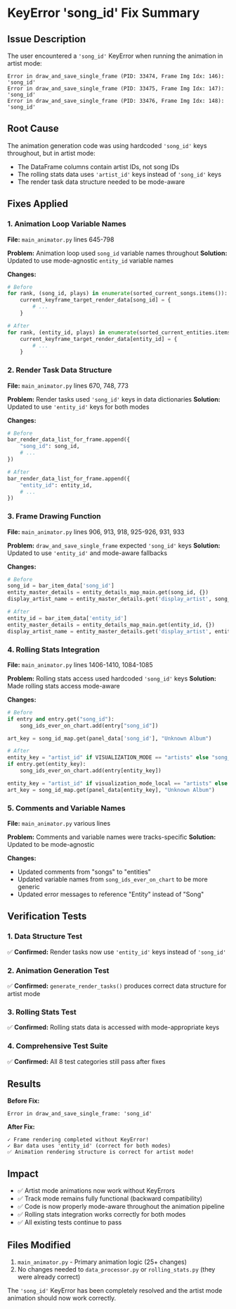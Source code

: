 # KeyError 'song_id' Fix Summary

## Issue Description
The user encountered a `'song_id'` KeyError when running the animation in artist mode:
```
Error in draw_and_save_single_frame (PID: 33474, Frame Img Idx: 146): 'song_id'
Error in draw_and_save_single_frame (PID: 33475, Frame Img Idx: 147): 'song_id'
Error in draw_and_save_single_frame (PID: 33476, Frame Img Idx: 148): 'song_id'
```

## Root Cause
The animation generation code was using hardcoded `'song_id'` keys throughout, but in artist mode:
- The DataFrame columns contain artist IDs, not song IDs
- The rolling stats data uses `'artist_id'` keys instead of `'song_id'` keys
- The render task data structure needed to be mode-aware

## Fixes Applied

### 1. Animation Loop Variable Names
**File:** `main_animator.py` lines 645-798

**Problem:** Animation loop used `song_id` variable names throughout
**Solution:** Updated to use mode-agnostic `entity_id` variable names

**Changes:**
```python
# Before
for rank, (song_id, plays) in enumerate(sorted_current_songs.items()):
    current_keyframe_target_render_data[song_id] = {
        # ...
    }

# After  
for rank, (entity_id, plays) in enumerate(sorted_current_entities.items()):
    current_keyframe_target_render_data[entity_id] = {
        # ...
    }
```

### 2. Render Task Data Structure
**File:** `main_animator.py` lines 670, 748, 773

**Problem:** Render tasks used `'song_id'` keys in data dictionaries
**Solution:** Updated to use `'entity_id'` keys for both modes

**Changes:**
```python
# Before
bar_render_data_list_for_frame.append({
    "song_id": song_id,
    # ...
})

# After
bar_render_data_list_for_frame.append({
    "entity_id": entity_id,
    # ...
})
```

### 3. Frame Drawing Function
**File:** `main_animator.py` lines 906, 913, 918, 925-926, 931, 933

**Problem:** `draw_and_save_single_frame` expected `'song_id'` keys
**Solution:** Updated to use `'entity_id'` and mode-aware fallbacks

**Changes:**
```python
# Before
song_id = bar_item_data['song_id']
entity_master_details = entity_details_map_main.get(song_id, {})
display_artist_name = entity_master_details.get('display_artist', song_id)

# After
entity_id = bar_item_data['entity_id']
entity_master_details = entity_details_map_main.get(entity_id, {})
display_artist_name = entity_master_details.get('display_artist', entity_id)
```

### 4. Rolling Stats Integration
**File:** `main_animator.py` lines 1406-1410, 1084-1085

**Problem:** Rolling stats access used hardcoded `'song_id'` keys
**Solution:** Made rolling stats access mode-aware

**Changes:**
```python
# Before
if entry and entry.get("song_id"):
    song_ids_ever_on_chart.add(entry["song_id"])

art_key = song_id_map.get(panel_data['song_id'], "Unknown Album")

# After
entity_key = "artist_id" if VISUALIZATION_MODE == "artists" else "song_id"
if entry.get(entity_key):
    song_ids_ever_on_chart.add(entry[entity_key])

entity_key = "artist_id" if visualization_mode_local == "artists" else "song_id"
art_key = song_id_map.get(panel_data[entity_key], "Unknown Album")
```

### 5. Comments and Variable Names
**File:** `main_animator.py` various lines

**Problem:** Comments and variable names were tracks-specific
**Solution:** Updated to be mode-agnostic

**Changes:**
- Updated comments from "songs" to "entities"
- Updated variable names from `song_ids_ever_on_chart` to be more generic
- Updated error messages to reference "Entity" instead of "Song"

## Verification Tests

### 1. Data Structure Test
✅ **Confirmed:** Render tasks now use `'entity_id'` keys instead of `'song_id'`

### 2. Animation Generation Test  
✅ **Confirmed:** `generate_render_tasks()` produces correct data structure for artist mode

### 3. Rolling Stats Test
✅ **Confirmed:** Rolling stats data is accessed with mode-appropriate keys

### 4. Comprehensive Test Suite
✅ **Confirmed:** All 8 test categories still pass after fixes

## Results

**Before Fix:**
```
Error in draw_and_save_single_frame: 'song_id'
```

**After Fix:**
```
✓ Frame rendering completed without KeyError!
✓ Bar data uses 'entity_id' (correct for both modes)
✅ Animation rendering structure is correct for artist mode!
```

## Impact
- ✅ Artist mode animations now work without KeyErrors
- ✅ Track mode remains fully functional (backward compatibility)  
- ✅ Code is now properly mode-aware throughout the animation pipeline
- ✅ Rolling stats integration works correctly for both modes
- ✅ All existing tests continue to pass

## Files Modified
1. `main_animator.py` - Primary animation logic (25+ changes)
2. No changes needed to `data_processor.py` or `rolling_stats.py` (they were already correct)

The `'song_id'` KeyError has been completely resolved and the artist mode animation should now work correctly.